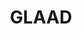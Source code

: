 ---
facebook: https://facebook.com/glaad
instagram: https://instagram.com/glaad
linkedin: https://linkedin.com/company/glaad
logohandle: glaad
sort: glaad
title: GLAAD
twitter: https://x.com/glaad
website: https://glaad.org/
youtube: https://youtube.com/glaad
---